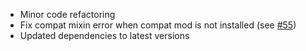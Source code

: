 - Minor code refactoring
- Fix compat mixin error when compat mod is not installed (see [#55](https://github.com/Reimnop/Discord4Fabric/issues/55))
- Updated dependencies to latest versions